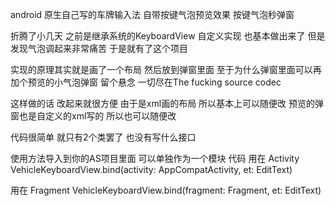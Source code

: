 android 原生自己写的车牌输入法 自带按键气泡预览效果 按键气泡秒弹窗

折腾了小几天 之前是继承系统的KeyboardView 自定义实现 也基本做出来了 但是发现气泡调起来非常痛苦
于是就有了这个项目



实现的原理其实就是画了一个布局 然后放到弹窗里面
至于为什么弹窗里面可以再加个预览的小气泡弹窗 留个悬念 
一切尽在The fucking source codec 

这样做的话 改起来就很方便 由于是xml画的布局 所以基本上可以随便改
预览的弹窗也是自定义的xml写的 所以也可以随便改

代码很简单 就只有2个类罢了 也没有写什么接口 

使用方法导入到你的AS项目里面 可以单独作为一个模块
代码 
用在 Activity
VehicleKeyboardView.bind(activity: AppCompatActivity, et: EditText)

用在 Fragment
VehicleKeyboardView.bind(fragment: Fragment, et: EditText)




